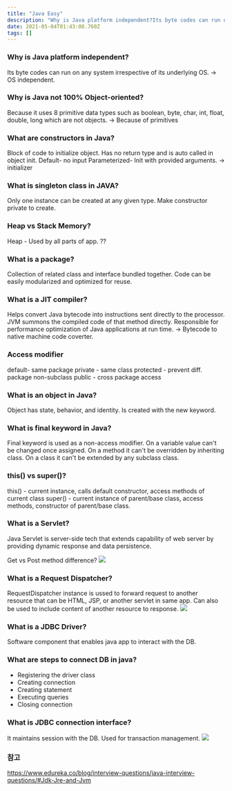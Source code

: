 ```yaml
---
title: "Java Easy"
description: "Why is Java platform independent?Its byte codes can run on any system irrespective of its underlying OS.\-> OS independent.Why is Java not 100% Object"
date: 2021-05-04T01:43:08.760Z
tags: []
---
```

### Why is Java platform independent?
Its byte codes can run on any system irrespective of its underlying OS.
-> OS independent.

### Why is Java not 100% Object-oriented?
Because it uses 8 primitive data types such as boolean, byte, char, int, float, double, long which are not objects.
-> Because of primitives

### What are constructors in Java?
Block of code to initialize object. Has no return type and is auto called in object init.
Default- no input
Parameterized- Init with provided arguments.
-> initializer

### What is singleton class in JAVA?
Only one instance can be created at any given type. Make constructor private to create.

### Heap vs Stack Memory?
Heap - Used by all parts of app.
??

### What is a package?
Collection of related class and interface bundled together. Code can be easily modularized and optimized for reuse. 

### What is a JIT compiler?
Helps convert Java bytecode into instructions sent directly to the processor. JVM summons the compiled code of that method directly. Responsible for performance optimization of Java applications at run time.
-> Bytecode to native machine code coverter.

### Access modifier
default- same package
private - same class 
protected - prevent diff. package non-subclass
public - cross package access

### What is an object in Java?
Object has state, behavior, and identity. Is created with the new keyword. 

### What is final keyword in Java?
Final keyword is used as a non-access modifier. On a variable value can't be changed once assigned. On a method it can't be overridden by inheriting class. On a class it can't be extended by any subclass class. 

### this() vs super()? 
this() - current instance, calls default constructor, access methods of current class 
super() - current instance of parent/base class, access methods, constructor of parent/base class.

### What is a Servlet?
Java Servlet is server-side tech that extends capability of web server by providing dynamic response and data persistence. 

Get vs Post method difference?
![](/images/188f6872-f4e4-401e-a712-858dd8190f4f-image.png)

### What is a Request Dispatcher?
RequestDispatcher instance is ussed to forward request to another resource that can be HTML, JSP, or another servlet in same app. Can also be used to include content of another resource to response.
![](/images/eff0c9e9-6258-4351-9f40-086b954d2711-image.png)

### What is a JDBC Driver?
Software component that enables java app to interact with the DB. 

### What are steps to connect DB in java?
- Registering the driver class
- Creating connection
- Creating statement
- Executing queries
- Closing connection

### What is JDBC connection interface?
It maintains session with the DB. Used for transaction management. 
![](/images/ebc6f9d8-a15a-4622-81bd-85d1534eac88-image.png)


### 참고
https://www.edureka.co/blog/interview-questions/java-interview-questions/#Jdk-Jre-and-Jvm










